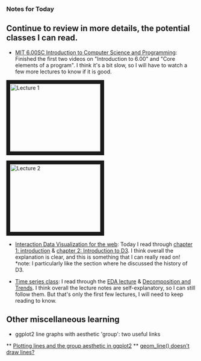 ### Notes for Today

## Continue to review in more details, the potential classes I can read.

* [MIT 6.00SC Introduction to Computer Science and Programming](http://ocw.mit.edu/courses/electrical-engineering-and-computer-science/6-00sc-introduction-to-computer-science-and-programming-spring-2011/unit-1/lecture-2-core-elements-of-a-program/): Finished the first two videos on "Introduction to 6.00" and "Core elements of a program". I think it's a bit slow, so I will have to watch a few more lectures to know if it is good.

<a href="http://www.youtube.com/watch?feature=player_embedded&v=bX3jvD7XFPs
" target="_blank"><img src="http://img.youtube.com/vi/bX3jvD7XFPs/0.jpg" 
alt="Lecture 1" width="240" height="180" border="10" align="middle" /></a>

<a href="http://www.youtube.com/watch?feature=player_embedded&v=SLvTCHhu5SE
" target="_blank"><img src="http://img.youtube.com/vi/SLvTCHhu5SE/0.jpg"
alt="Lecture 2" width="240" height="180" border="10" align="middle" /></a>

* [Interaction Data Visualization for the web](http://chimera.labs.oreilly.com/books/1230000000345/index.html): Today I read through [chapter 1: introduction](http://chimera.labs.oreilly.com/books/1230000000345/ch01.html) & [chapter 2: Introduction to D3](http://chimera.labs.oreilly.com/books/1230000000345/ch02.html). I think overall the explanation is clear, and this is something that I can really read on! *note: I particularly like the section where he discussed the history of D3.

* [Time series class](http://stat565.cwick.co.nz/): I read through the [EDA lecture](http://stat565.cwick.co.nz/lectures/02-eda.pdf) & [Decomposition and Trends](http://stat565.cwick.co.nz/lectures/03-trend.pdf). I think overall the lecture notes are self-explanatory, so I can still follow them. But that's only the first few lectures, I will need to keep reading to know.


## Other miscellaneous learning

* ggplot2 line graphs with aesthetic 'group': two useful links

** [Plotting lines and the group aesthetic in ggplot2](http://stackoverflow.com/questions/10357768/plotting-lines-and-the-group-aesthetic-in-ggplot2)
** [geom_line() doesn't draw lines?](http://kohske.wordpress.com/2010/12/27/faq-geom_line-doesnt-draw-lines/)

